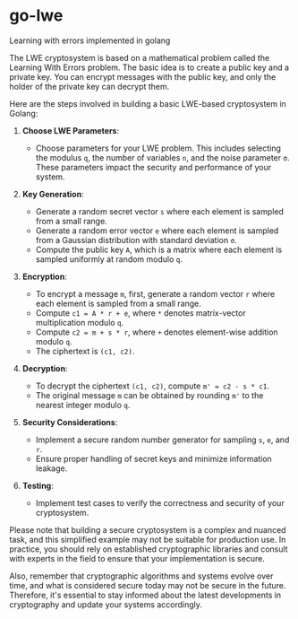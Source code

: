 # go-lwe
Learning with errors implemented in golang

The LWE cryptosystem is based on a mathematical problem called the Learning With Errors problem. The basic idea is to create a public key and a private key. You can encrypt messages with the public key, and only the holder of the private key can decrypt them.

Here are the steps involved in building a basic LWE-based cryptosystem in Golang:

1. **Choose LWE Parameters**:
   - Choose parameters for your LWE problem. This includes selecting the modulus `q`, the number of variables `n`, and the noise parameter `σ`. These parameters impact the security and performance of your system.

2. **Key Generation**:
   - Generate a random secret vector `s` where each element is sampled from a small range.
   - Generate a random error vector `e` where each element is sampled from a Gaussian distribution with standard deviation `σ`.
   - Compute the public key `A`, which is a matrix where each element is sampled uniformly at random modulo `q`.

3. **Encryption**:
   - To encrypt a message `m`, first, generate a random vector `r` where each element is sampled from a small range.
   - Compute `c1 = A * r + e`, where `*` denotes matrix-vector multiplication modulo `q`.
   - Compute `c2 = m + s * r`, where `+` denotes element-wise addition modulo `q`.
   - The ciphertext is `(c1, c2)`.

4. **Decryption**:
   - To decrypt the ciphertext `(c1, c2)`, compute `m' = c2 - s * c1`.
   - The original message `m` can be obtained by rounding `m'` to the nearest integer modulo `q`.

5. **Security Considerations**:
   - Implement a secure random number generator for sampling `s`, `e`, and `r`.
   - Ensure proper handling of secret keys and minimize information leakage.

6. **Testing**:
   - Implement test cases to verify the correctness and security of your cryptosystem.

Please note that building a secure cryptosystem is a complex and nuanced task, and this simplified example may not be suitable for production use. In practice, you should rely on established cryptographic libraries and consult with experts in the field to ensure that your implementation is secure.

Also, remember that cryptographic algorithms and systems evolve over time, and what is considered secure today may not be secure in the future. Therefore, it's essential to stay informed about the latest developments in cryptography and update your systems accordingly.
